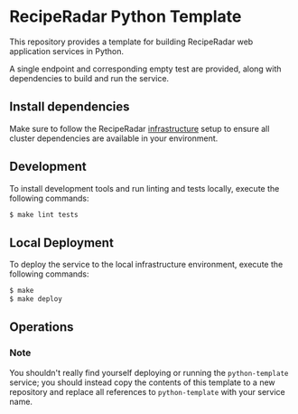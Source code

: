 # RecipeRadar Python Template

This repository provides a template for building RecipeRadar web application services in Python.

A single endpoint and corresponding empty test are provided, along with dependencies to build and run the service.

## Install dependencies

Make sure to follow the RecipeRadar [infrastructure](https://www.github.com/openculinary/infrastructure) setup to ensure all cluster dependencies are available in your environment.

## Development

To install development tools and run linting and tests locally, execute the following commands:

```sh
$ make lint tests
```

## Local Deployment

To deploy the service to the local infrastructure environment, execute the following commands:

```sh
$ make
$ make deploy
```

## Operations

### Note

You shouldn't really find yourself deploying or running the `python-template` service; you should instead copy the contents of this template to a new repository and replace all references to `python-template` with your service name.
